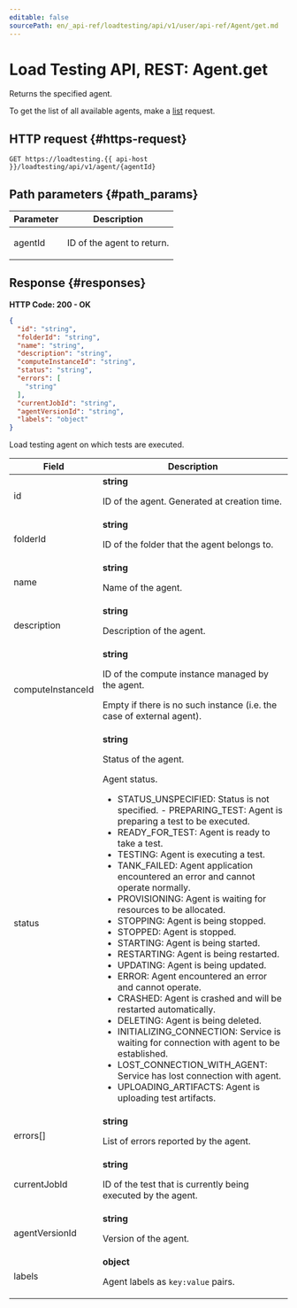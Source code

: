 ```yaml
---
editable: false
sourcePath: en/_api-ref/loadtesting/api/v1/user/api-ref/Agent/get.md
---
```


# Load Testing API, REST: Agent.get
Returns the specified agent.
 
To get the list of all available agents, make a [list](/docs/load-testing/user/api-ref/Agent/list) request.
 
## HTTP request {#https-request}
```
GET https://loadtesting.{{ api-host }}/loadtesting/api/v1/agent/{agentId}
```
 
## Path parameters {#path_params}
 
Parameter | Description
--- | ---
agentId | <p>ID of the agent to return.</p> 
 
## Response {#responses}
**HTTP Code: 200 - OK**

```json 
{
  "id": "string",
  "folderId": "string",
  "name": "string",
  "description": "string",
  "computeInstanceId": "string",
  "status": "string",
  "errors": [
    "string"
  ],
  "currentJobId": "string",
  "agentVersionId": "string",
  "labels": "object"
}
```
Load testing agent on which tests are executed.
 
Field | Description
--- | ---
id | **string**<br><p>ID of the agent. Generated at creation time.</p> 
folderId | **string**<br><p>ID of the folder that the agent belongs to.</p> 
name | **string**<br><p>Name of the agent.</p> 
description | **string**<br><p>Description of the agent.</p> 
computeInstanceId | **string**<br><p>ID of the compute instance managed by the agent.</p> <p>Empty if there is no such instance (i.e. the case of external agent).</p> 
status | **string**<br><p>Status of the agent.</p> <p>Agent status.</p> <ul> <li>STATUS_UNSPECIFIED: Status is not specified. - PREPARING_TEST: Agent is preparing a test to be executed.</li> <li>READY_FOR_TEST: Agent is ready to take a test.</li> <li>TESTING: Agent is executing a test.</li> <li>TANK_FAILED: Agent application encountered an error and cannot operate normally.</li> <li>PROVISIONING: Agent is waiting for resources to be allocated.</li> <li>STOPPING: Agent is being stopped.</li> <li>STOPPED: Agent is stopped.</li> <li>STARTING: Agent is being started.</li> <li>RESTARTING: Agent is being restarted.</li> <li>UPDATING: Agent is being updated.</li> <li>ERROR: Agent encountered an error and cannot operate.</li> <li>CRASHED: Agent is crashed and will be restarted automatically.</li> <li>DELETING: Agent is being deleted.</li> <li>INITIALIZING_CONNECTION: Service is waiting for connection with agent to be established.</li> <li>LOST_CONNECTION_WITH_AGENT: Service has lost connection with agent.</li> <li>UPLOADING_ARTIFACTS: Agent is uploading test artifacts.</li> </ul> 
errors[] | **string**<br><p>List of errors reported by the agent.</p> 
currentJobId | **string**<br><p>ID of the test that is currently being executed by the agent.</p> 
agentVersionId | **string**<br><p>Version of the agent.</p> 
labels | **object**<br><p>Agent labels as ``key:value`` pairs.</p> 